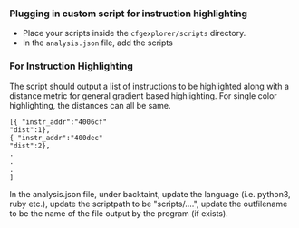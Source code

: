 ### Plugging in custom script for instruction highlighting 

- Place your scripts inside the `cfgexplorer/scripts` directory.
- In the `analysis.json` file, add the scripts 

### For Instruction Highlighting

The script should output a list of instructions to be highlighted along with a distance metric for general gradient based highlighting. For single color highlighting, the distances can all be same. 

```Example Output Format: 
[{ "instr_addr":"4006cf"
"dist":1},
{ "instr_addr":"400dec"
"dist":2},
.
.
.
]
```

In the analysis.json file, under backtaint, update the language (i.e. python3, ruby etc.),
update the scriptpath to be "scripts/....", update the outfilename to be the name of the file output by the program (if exists).



